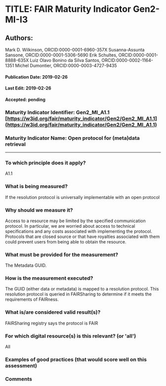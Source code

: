 # TITLE:  FAIR Maturity Indicator Gen2-MI-I3

## Authors: 
Mark D. Wilkinson, ORCID:0000-0001-6960-357X
Susanna-Assunta Sansone, ORCID:0000-0001-5306-5690
Erik Schultes, ORCID:0000-0001-8888-635X
Luiz Olavo Bonino da Silva Santos, ORCID:0000-0002-1164-1351
Michel Dumontier, ORCID:0000-0003-4727-9435

#### Publication Date: 2019-02-26
#### Last Edit: 2019-02-26
#### Accepted: pending


### Maturity Indicator Identifier: Gen2_MI_A1.1 [https://w3id.org/fair/maturity_indicator/Gen2/Gen2_MI_A1.1](https://w3id.org/fair/maturity_indicator/Gen2/Gen2_MI_A1.1)

### Maturity Indicator Name:   Open protocol for (meta)data retrieval

----

### To which principle does it apply?  
A1.1

### What is being measured?
If the resolution protocol is universally implementable with an open protocol

### Why should we measure it?
Access to a resource may be limited by the specified communication protocol. In particular, we are worried about access to technical specifications and any costs associated with implementing the protocol. Protocols that are closed source or that have royalties associated with them could prevent users from being able to obtain the resource.




### What must be provided for the measurement?
The Metadata GUID.


### How is the measurement executed?
The GUID (either data or metadata) is mapped to a resolution protocol.  This resolution protocol
is queried in FAIRSharing to determine if it meets the requirements of FAIRness.


### What is/are considered valid result(s)?
FAIRSharing registry says the protocol is FAIR

### For which digital resource(s) is this relevant? (or 'all')
All

### Examples of good practices (that would score well on this assessment)


### Comments
